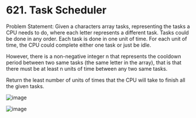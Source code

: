 # 621. Task Scheduler

Problem Statement: Given a characters array tasks, representing the tasks a CPU needs to do, where each letter represents a different task. Tasks could be done in any order. Each task is done in one unit of time. For each unit of time, the CPU could complete either one task or just be idle.

However, there is a non-negative integer n that represents the cooldown period between two same tasks (the same letter in the array), that is that there must be at least n units of time between any two same tasks.

Return the least number of units of times that the CPU will take to finish all the given tasks.

![image](https://github.com/aryanv175/leetcode/assets/91381804/8b01dfcb-dc5a-41b4-8261-65799b93e0f4)

![image](https://github.com/aryanv175/leetcode/assets/91381804/47173f6a-297b-4d75-b506-8739d9454491)
